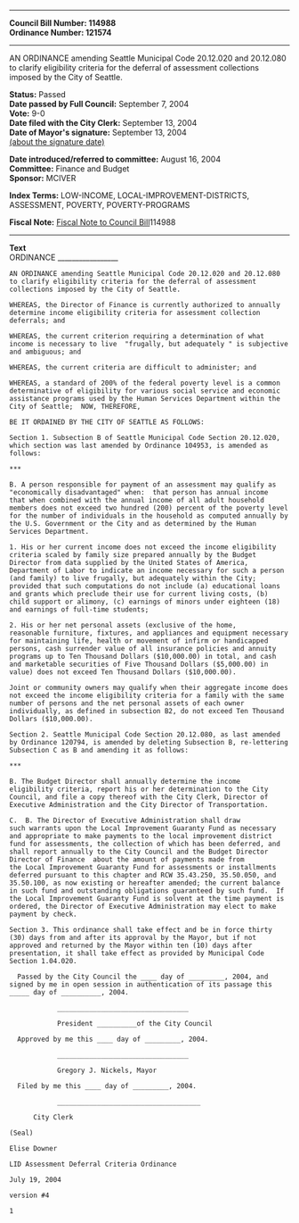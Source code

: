 * * * * *  
  
**Council Bill Number: [](#h0)[](#h2)114988**   
**Ordinance Number: 121574**  
  
* * * * *  
  
AN ORDINANCE amending Seattle Municipal Code 20.12.020 and 20.12.080 to clarify eligibility criteria for the deferral of assessment collections imposed by the City of Seattle.  
  
**Status:** Passed   
**Date passed by Full Council:** September 7, 2004   
**Vote:** 9-0   
**Date filed with the City Clerk:** September 13, 2004   
**Date of Mayor's signature:** September 13, 2004   
[(about the signature date)](/~public/approvaldate.htm)   
  
  
**Date introduced/referred to committee:** August 16, 2004   
**Committee:** Finance and Budget   
**Sponsor:** MCIVER   
  
**Index Terms:** LOW-INCOME, LOCAL-IMPROVEMENT-DISTRICTS, ASSESSMENT, POVERTY, POVERTY-PROGRAMS  
  
**Fiscal Note:** [Fiscal Note to Council Bill](http://clerk.seattle.gov/~public/fnote/114988.htm)[](#h1)[](#h3)114988  
  
* * * * *  
  
**Text**  
    ORDINANCE _________________  
  
    AN ORDINANCE amending Seattle Municipal Code 20.12.020 and 20.12.080  
    to clarify eligibility criteria for the deferral of assessment  
    collections imposed by the City of Seattle.  
  
    WHEREAS, the Director of Finance is currently authorized to annually  
    determine income eligibility criteria for assessment collection  
    deferrals; and  
  
    WHEREAS, the current criterion requiring a determination of what  
    income is necessary to live  "frugally, but adequately " is subjective  
    and ambiguous; and  
  
    WHEREAS, the current criteria are difficult to administer; and  
  
    WHEREAS, a standard of 200% of the federal poverty level is a common  
    determinative of eligibility for various social service and economic  
    assistance programs used by the Human Services Department within the  
    City of Seattle;  NOW, THEREFORE,  
  
    BE IT ORDAINED BY THE CITY OF SEATTLE AS FOLLOWS:  
  
    Section 1. Subsection B of Seattle Municipal Code Section 20.12.020,  
    which section was last amended by Ordinance 104953, is amended as  
    follows:  
  
    ***  
  
    B. A person responsible for payment of an assessment may qualify as  
    "economically disadvantaged" when:  that person has annual income  
    that when combined with the annual income of all adult household  
    members does not exceed two hundred (200) percent of the poverty level  
    for the number of individuals in the household as computed annually by  
    the U.S. Government or the City and as determined by the Human  
    Services Department.  
  
    1. His or her current income does not exceed the income eligibility  
    criteria scaled by family size prepared annually by the Budget  
    Director from data supplied by the United States of America,  
    Department of Labor to indicate an income necessary for such a person  
    (and family) to live frugally, but adequately within the City;  
    provided that such computations do not include (a) educational loans  
    and grants which preclude their use for current living costs, (b)  
    child support or alimony, (c) earnings of minors under eighteen (18)  
    and earnings of full-time students;  
  
    2. His or her net personal assets (exclusive of the home,  
    reasonable furniture, fixtures, and appliances and equipment necessary  
    for maintaining life, health or movement of infirm or handicapped  
    persons, cash surrender value of all insurance policies and annuity  
    programs up to Ten Thousand Dollars ($10,000.00) in total, and cash  
    and marketable securities of Five Thousand Dollars ($5,000.00) in  
    value) does not exceed Ten Thousand Dollars ($10,000.00).  
  
    Joint or community owners may qualify when their aggregate income does  
    not exceed the income eligibility criteria for a family with the same  
    number of persons and the net personal assets of each owner  
    individually, as defined in subsection B2, do not exceed Ten Thousand  
    Dollars ($10,000.00).  
  
    Section 2. Seattle Municipal Code Section 20.12.080, as last amended  
    by Ordinance 120794, is amended by deleting Subsection B, re-lettering  
    Subsection C as B and amending it as follows:  
  
    ***  
  
    B. The Budget Director shall annually determine the income  
    eligibility criteria, report his or her determination to the City  
    Council, and file a copy thereof with the City Clerk, Director of  
    Executive Administration and the City Director of Transportation.  
  
    C.  B. The Director of Executive Administration shall draw  
    such warrants upon the Local Improvement Guaranty Fund as necessary  
    and appropriate to make payments to the local improvement district  
    fund for assessments, the collection of which has been deferred, and  
    shall report annually to the City Council and the Budget Director  
    Director of Finance  about the amount of payments made from  
    the Local Improvement Guaranty Fund for assessments or installments  
    deferred pursuant to this chapter and RCW 35.43.250, 35.50.050, and  
    35.50.100, as now existing or hereafter amended; the current balance  
    in such fund and outstanding obligations guaranteed by such fund.  If  
    the Local Improvement Guaranty Fund is solvent at the time payment is  
    ordered, the Director of Executive Administration may elect to make  
    payment by check.  
  
    Section 3. This ordinance shall take effect and be in force thirty  
    (30) days from and after its approval by the Mayor, but if not  
    approved and returned by the Mayor within ten (10) days after  
    presentation, it shall take effect as provided by Municipal Code  
    Section 1.04.020.  
  
      Passed by the City Council the ____ day of _________, 2004, and  
    signed by me in open session in authentication of its passage this  
    _____ day of __________, 2004.  
  
                _________________________________  
  
                President __________of the City Council  
  
      Approved by me this ____ day of _________, 2004.  
  
                _________________________________  
  
                Gregory J. Nickels, Mayor  
  
      Filed by me this ____ day of _________, 2004.  
  
                ____________________________________  
  
          City Clerk  
  
    (Seal)  
  
    Elise Downer  
  
    LID Assessment Deferral Criteria Ordinance  
  
    July 19, 2004  
  
    version #4  
  
    1  
